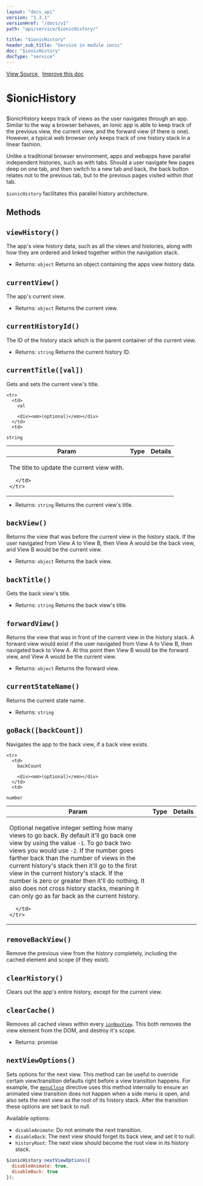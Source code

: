 ```yaml
---
layout: "docs_api"
version: "1.3.1"
versionHref: "/docs/v1"
path: "api/service/$ionicHistory/"

title: "$ionicHistory"
header_sub_title: "Service in module ionic"
doc: "$ionicHistory"
docType: "service"
---
```


<div class="improve-docs">
<a href='http://github.com/driftyco/ionic/tree/1.x/js/angular/service/history.js#L1'>
View Source
</a>
&nbsp;
<a href='http://github.com/driftyco/ionic/edit/1.x/js/angular/service/history.js#L1'>
Improve this doc
</a>
</div>




<h1 class="api-title">

$ionicHistory



</h1>





$ionicHistory keeps track of views as the user navigates through an app. Similar to the way a
browser behaves, an Ionic app is able to keep track of the previous view, the current view, and
the forward view (if there is one).  However, a typical web browser only keeps track of one
history stack in a linear fashion.

Unlike a traditional browser environment, apps and webapps have parallel independent histories,
such as with tabs. Should a user navigate few pages deep on one tab, and then switch to a new
tab and back, the back button relates not to the previous tab, but to the previous pages
visited within _that_ tab.

`$ionicHistory` facilitates this parallel history architecture.










  

  
## Methods

<div id="viewHistory"></div>
<h2>
  <code>viewHistory()</code>

</h2>

The app's view history data, such as all the views and histories, along
with how they are ordered and linked together within the navigation stack.






* Returns: 
  <code>object</code> Returns an object containing the apps view history data.




<div id="currentView"></div>
<h2>
  <code>currentView()</code>

</h2>

The app's current view.






* Returns: 
  <code>object</code> Returns the current view.




<div id="currentHistoryId"></div>
<h2>
  <code>currentHistoryId()</code>

</h2>

The ID of the history stack which is the parent container of the current view.






* Returns: 
  <code>string</code> Returns the current history ID.




<div id="currentTitle"></div>
<h2>
  <code>currentTitle([val])</code>

</h2>

Gets and sets the current view's title.



<table class="table" style="margin:0;">
  <thead>
    <tr>
      <th>Param</th>
      <th>Type</th>
      <th>Details</th>
    </tr>
  </thead>
  <tbody>
    
    <tr>
      <td>
        val
        
        <div><em>(optional)</em></div>
      </td>
      <td>
        
  <code>string</code>
      </td>
      <td>
        <p>The title to update the current view with.</p>

        
      </td>
    </tr>
    
  </tbody>
</table>






* Returns: 
  <code>string</code> Returns the current view's title.




<div id="backView"></div>
<h2>
  <code>backView()</code>

</h2>

Returns the view that was before the current view in the history stack.
If the user navigated from View A to View B, then View A would be the back view, and
View B would be the current view.






* Returns: 
  <code>object</code> Returns the back view.




<div id="backTitle"></div>
<h2>
  <code>backTitle()</code>

</h2>

Gets the back view's title.






* Returns: 
  <code>string</code> Returns the back view's title.




<div id="forwardView"></div>
<h2>
  <code>forwardView()</code>

</h2>

Returns the view that was in front of the current view in the history stack.
A forward view would exist if the user navigated from View A to View B, then
navigated back to View A. At this point then View B would be the forward view, and View
A would be the current view.






* Returns: 
  <code>object</code> Returns the forward view.




<div id="currentStateName"></div>
<h2>
  <code>currentStateName()</code>

</h2>

Returns the current state name.






* Returns: 
  <code>string</code> 




<div id="goBack"></div>
<h2>
  <code>goBack([backCount])</code>

</h2>

Navigates the app to the back view, if a back view exists.



<table class="table" style="margin:0;">
  <thead>
    <tr>
      <th>Param</th>
      <th>Type</th>
      <th>Details</th>
    </tr>
  </thead>
  <tbody>
    
    <tr>
      <td>
        backCount
        
        <div><em>(optional)</em></div>
      </td>
      <td>
        
  <code>number</code>
      </td>
      <td>
        <p>Optional negative integer setting how many views to go
back. By default it&#39;ll go back one view by using the value <code>-1</code>. To go back two
views you would use <code>-2</code>. If the number goes farther back than the number of views
in the current history&#39;s stack then it&#39;ll go to the first view in the current history&#39;s
stack. If the number is zero or greater then it&#39;ll do nothing. It also does not
cross history stacks, meaning it can only go as far back as the current history.</p>

        
      </td>
    </tr>
    
  </tbody>
</table>









<div id="removeBackView"></div>
<h2>
  <code>removeBackView()</code>

</h2>

Remove the previous view from the history completely, including the
cached element and scope (if they exist).









<div id="clearHistory"></div>
<h2>
  <code>clearHistory()</code>

</h2>

Clears out the app's entire history, except for the current view.









<div id="clearCache"></div>
<h2>
  <code>clearCache()</code>

</h2>

Removes all cached views within every <a href="/docs/api/directive/ionNavView/"><code>ionNavView</code></a>.
This both removes the view element from the DOM, and destroy it's scope.






* Returns: 
   promise




<div id="nextViewOptions"></div>
<h2>
  <code>nextViewOptions()</code>

</h2>

Sets options for the next view. This method can be useful to override
certain view/transition defaults right before a view transition happens. For example,
the <a href="/docs/api/directive/menuClose/"><code>menuClose</code></a> directive uses this method internally to ensure
an animated view transition does not happen when a side menu is open, and also sets
the next view as the root of its history stack. After the transition these options
are set back to null.

Available options:

* `disableAnimate`: Do not animate the next transition.
* `disableBack`: The next view should forget its back view, and set it to null.
* `historyRoot`: The next view should become the root view in its history stack.

```js
$ionicHistory.nextViewOptions({
  disableAnimate: true,
  disableBack: true
});
```








  
  






